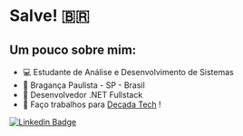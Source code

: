 # Salve! :brazil:
## Um pouco sobre mim:

- 💻 Estudante de Análise e Desenvolvimento de Sistemas
- 📌 Bragança Paulista - SP - Brasil
- 💼 Desenvolvedor .NET Fullstack
- :rocket:  Faço trabalhos para [Decada Tech](https://github.com/decadatech) !

[![Linkedin Badge](https://img.shields.io/badge/-LinkedIn-blue?style=flat-square&logo=Linkedin&logoColor=white&link=https://www.linkedin.com/in/gabriel-souza-7aaa8b17b/)](https://www.linkedin.com/in/gabriel-souza-7aaa8b17b/)
